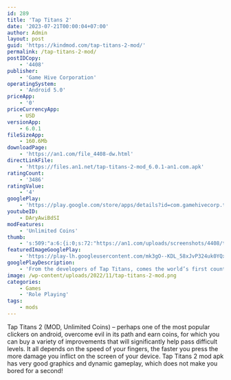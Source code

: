 ```yaml
---
id: 289
title: 'Tap Titans 2'
date: '2023-07-21T00:00:04+07:00'
author: Admin
layout: post
guid: 'https://kindmod.com/tap-titans-2-mod/'
permalink: /tap-titans-2-mod/
postIDCopy:
    - '4408'
publisher:
    - 'Game Hive Corporation'
operatingSystem:
    - 'Android 5.0'
priceApp:
    - '0'
priceCurrencyApp:
    - USD
versionApp:
    - 6.0.1
fileSizeApp:
    - 160.6Mb
downloadPage:
    - 'https://an1.com/file_4408-dw.html'
directLinkFile:
    - 'https://files.an1.net/tap-titans-2-mod_6.0.1-an1.com.apk'
ratingCount:
    - '3486'
ratingValue:
    - '4'
googlePlay:
    - 'https://play.google.com/store/apps/details?id=com.gamehivecorp.tapmoney'
youtubeID:
    - DAryAwiBdSI
modFeatures:
    - 'Unlimited Coins'
thumb:
    - 's:509:"a:6:{i:0;s:72:"https://an1.com/uploads/screenshots/4408/thumbs/tap-titans-2-764234.webp";i:1;s:72:"https://an1.com/uploads/screenshots/4408/thumbs/tap-titans-2-919594.webp";i:2;s:71:"https://an1.com/uploads/screenshots/4408/thumbs/tap-titans-2-89983.webp";i:3;s:72:"https://an1.com/uploads/screenshots/4408/thumbs/tap-titans-2-724619.webp";i:4;s:72:"https://an1.com/uploads/screenshots/4408/thumbs/tap-titans-2-609997.webp";i:5;s:72:"https://an1.com/uploads/screenshots/4408/thumbs/tap-titans-2-494851.webp";}";'
featuredImageGooglePlay:
    - 'https://play-lh.googleusercontent.com/mk3gO--KDL_58xJvP324uk0YQxDdxgBOuJPCYbPX09-CwwFmOzELxx0MEuCgPDQKxUI'
googlePlayDescription:
    - 'From the developers of Tap Titans, comes the world’s first country vs. country incremental game! Are you ready to lead your country to world domination?Tap to create money out of thin air and earn enough money to invest in your businesses. Shape your multi-industry conglomerate by building and upgrading your businesses. Don’t worry, we are living in the 35th century here. You will get to invest in some mind-boggling technologies such as the anti-gravity fork, luggage shrink ray, and the holographic window view!.Armed with your Mega-dollar Empire, you will join forces with your fellow countrymen to compete globally. Every week,  only the countries with the most powerful businesses will earn glorious medals and valuable rewards.'
image: /wp-content/uploads/2022/11/tap-titans-2-mod.png
categories:
    - Games
    - 'Role Playing'
tags:
    - mods
---
```


Tap Titans 2 (MOD, Unlimited Coins) – perhaps one of the most popular clickers on android, overcome evil in its path and earn coins, for which you can buy a variety of improvements that will significantly help pass difficult levels. It all depends on the speed of your fingers, the faster you press the more damage you inflict on the screen of your device. Tap Titans 2 mod apk has very good graphics and dynamic gameplay, which does not make you bored for a second!